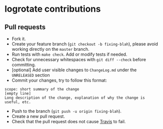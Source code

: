 # logrotate contributions

## Pull requests

  - Fork it.
  - Create your feature branch (`git checkout -b fixing-blah`), please avoid working directly on the `master` branch.
  - Run tests with `make check`. Add or modify tests if needed.
  - Check for unnecessary whitespaces with `git diff --check` before committing.
  - [optional] Add user visible changes to `ChangeLog.md` under the `UNRELEASED` section
  - Commit your changes, try to follow this format:
```
scope: short summary of the change
[empty line]
Long description of the change, explanation of why the change is useful, etc.
```
  - Push to the branch (`git push -u origin fixing-blah`).
  - Create a new pull request.
  - Check that the pull request does not cause [Travis](https://travis-ci.org/logrotate/logrotate) to fail.
